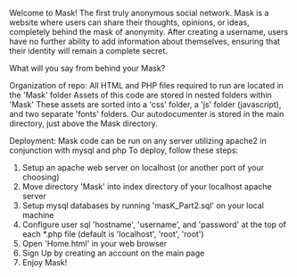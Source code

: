 Welcome to Mask! The first truly anonymous social network. Mask is a website where users can share their thoughts, opinions, or ideas, completely behind the mask of anonymity. After creating a username, users have no further ability to add information about themselves, ensuring that their identity will remain a complete secret.

What will you say from behind your Mask?




Organization of repo:
All HTML and PHP files required to run are located in the 'Mask' folder
Assets of this code are stored in nested folders within 'Mask'
These assets are sorted into a 'css' folder, a 'js' folder (javascript), and two separate 'fonts' folders.
Our autodocumenter is stored in the main directory, just above the Mask directory.

Deployment:
Mask code can be run on any server utilizing apache2 in conjunction with mysql and php
To deploy, follow these steps:
1. Setup an apache web server on localhost (or another port of your choosing)
2. Move directory 'Mask' into index directory of your localhost apache server
3. Setup mysql databases by running 'masK_Part2.sql' on your local machine
4. Configure user sql 'hostname', 'username', and 'password' at the top of each *.php file (default is 'localhost', 'root', 'root')
5. Open 'Home.html' in your web browser
6. Sign Up by creating an account on the main page
7. Enjoy Mask!